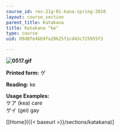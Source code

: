 ```yaml
---
course_id: res-21g-01-kana-spring-2010
layout: course_section
parent_title: Katakana
title: Katakana "ke"
type: course
uid: 89d8fe4bb9fa28625f1cd43c725955f3

---
```


**![0517.gif](/coursemedia/res-21g-01-kana-spring-2010/b108d5d4752a840fbdd352e1cc8d5ec2_0517.gif)**

**Printed form:** ゲ

**Reading:** ke

**Usage Examples:**  
ケア (kea) care  
ゲイ (gei) gay

\[[Home]({{< baseurl >}}/sections/katakana)\]